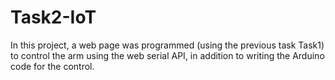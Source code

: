 # Task2-IoT
In this project, a web page was programmed (using the previous task Task1) to control the arm using the web serial API, in addition to writing the Arduino code for the control.
